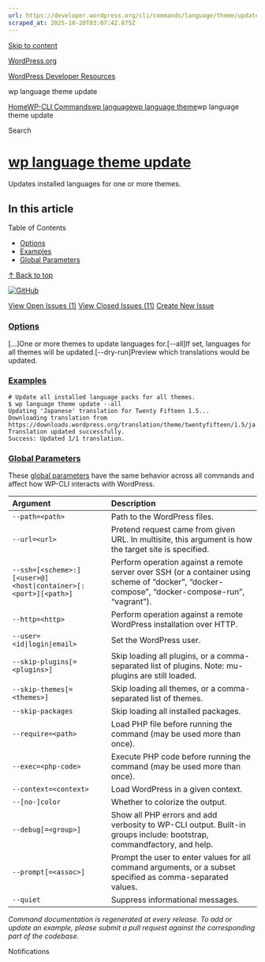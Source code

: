 ```yaml
---
url: https://developer.wordpress.org/cli/commands/language/theme/update/
scraped_at: 2025-10-20T03:07:42.875Z
---
```


[Skip to content](https://developer.wordpress.org/cli/commands/language/theme/update/#wp--skip-link--target)

[WordPress.org](https://wordpress.org/)

[WordPress Developer Resources](https://developer.wordpress.org/)

wp language theme update


[Home](https://developer.wordpress.org/)[WP-CLI Commands](https://developer.wordpress.org/cli/commands/)[wp language](https://developer.wordpress.org/cli/commands/language/)[wp language theme](https://developer.wordpress.org/cli/commands/language/theme/)wp language theme update

Search

# [wp language theme update](https://developer.wordpress.org/cli/commands/language/theme/update/)

Updates installed languages for one or more themes.

## In this article

Table of Contents

- [Options](https://developer.wordpress.org/cli/commands/language/theme/update/#options)
- [Examples](https://developer.wordpress.org/cli/commands/language/theme/update/#examples)
- [Global Parameters](https://developer.wordpress.org/cli/commands/language/theme/update/#global-parameters)

[↑ Back to top](https://developer.wordpress.org/cli/commands/language/theme/update/#wp--skip-link--target)

[![GitHub](https://make.wordpress.org/cli/wp-content/plugins/wporg-cli/assets/images/github-mark.svg)](https://github.com/wp-cli/language-command)

[View Open Issues (1)](https://github.com/login?return_to=%2Fissues%3Fq%3Dlabel%3Acommand%3Alanguage-theme-update+sort%3Aupdated-desc+org%3Awp-cli+is%3Aopen) [View Closed Issues (11)](https://github.com/login?return_to=%2Fissues%3Fq%3Dlabel%3Acommand%3Alanguage-theme-update+sort%3Aupdated-desc+org%3Awp-cli+is%3Aclosed) [Create New Issue](https://github.com/wp-cli/language-command/issues/new)

### [Options](https://developer.wordpress.org/cli/commands/language/theme/update/\#options)

\[<theme>…\]One or more themes to update languages for.\[--all\]If set, languages for all themes will be updated.\[--dry-run\]Preview which translations would be updated.

### [Examples](https://developer.wordpress.org/cli/commands/language/theme/update/\#examples)

```
# Update all installed language packs for all themes.
$ wp language theme update --all
Updating 'Japanese' translation for Twenty Fifteen 1.5...
Downloading translation from https://downloads.wordpress.org/translation/theme/twentyfifteen/1.5/ja.zip...
Translation updated successfully.
Success: Updated 1/1 translation.

```

### [Global Parameters](https://developer.wordpress.org/cli/commands/language/theme/update/\#global-parameters)

These [global parameters](https://make.wordpress.org/cli/handbook/config/) have the same behavior across all commands and affect how WP-CLI interacts with WordPress.

| **Argument** | **Description** |
| :-- | :-- |
| `--path=<path>` | Path to the WordPress files. |
| `--url=<url>` | Pretend request came from given URL. In multisite, this argument is how the target site is specified. |
| `--ssh=[<scheme>:][<user>@]<host\|container>[:<port>][<path>]` | Perform operation against a remote server over SSH (or a container using scheme of “docker”, “docker-compose”, “docker-compose-run”, “vagrant”). |
| `--http=<http>` | Perform operation against a remote WordPress installation over HTTP. |
| `--user=<id\|login\|email>` | Set the WordPress user. |
| `--skip-plugins[=<plugins>]` | Skip loading all plugins, or a comma-separated list of plugins. Note: mu-plugins are still loaded. |
| `--skip-themes[=<themes>]` | Skip loading all themes, or a comma-separated list of themes. |
| `--skip-packages` | Skip loading all installed packages. |
| `--require=<path>` | Load PHP file before running the command (may be used more than once). |
| `--exec=<php-code>` | Execute PHP code before running the command (may be used more than once). |
| `--context=<context>` | Load WordPress in a given context. |
| `--[no-]color` | Whether to colorize the output. |
| `--debug[=<group>]` | Show all PHP errors and add verbosity to WP-CLI output. Built-in groups include: bootstrap, commandfactory, and help. |
| `--prompt[=<assoc>]` | Prompt the user to enter values for all command arguments, or a subset specified as comma-separated values. |
| `--quiet` | Suppress informational messages. |

_Command documentation is regenerated at every release. To add or update an example, please submit a pull request against the corresponding part of the codebase._

Notifications